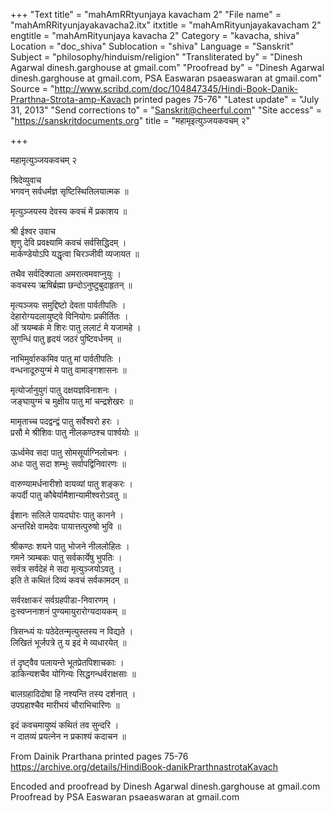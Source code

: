 +++
"Text title" = "mahAmRRtyunjaya kavacham 2"
"File name" = "mahAmRRityunjayakavacha2.itx"
itxtitle = "mahAmRityunjayakavacham 2"
engtitle = "mahAmRityunjaya kavacha 2"
Category = "kavacha, shiva"
Location = "doc_shiva"
Sublocation = "shiva"
Language = "Sanskrit"
Subject = "philosophy/hinduism/religion"
"Transliterated by" = "Dinesh Agarwal  dinesh.garghouse at gmail.com"
"Proofread by" = "Dinesh Agarwal  dinesh.garghouse at gmail.com, PSA Easwaran psaeaswaran at gmail.com"
Source = "http://www.scribd.com/doc/104847345/Hindi-Book-Danik-Prarthna-Strota-amp-Kavach  printed pages 75-76"
"Latest update" = "July 31, 2013"
"Send corrections to" = "Sanskrit@cheerful.com"
"Site access" = "https://sanskritdocuments.org"
title = "महामृइत्युञ्जयकवचम् २"

+++
  
 महामृत्युञ्जयकवचम् २   
  
श्रिदेव्युवाच  
भगवन् सर्वधर्मज्ञ सृष्टिस्थितिलयात्मक ॥  
  
मृत्युञ्जयस्य देवस्य कवचं में प्रकाशय ॥  
  
श्री ईश्वर उवाच  
शृणु देवि प्रवक्ष्यामि कवचं सर्वसिद्धिदम् ।  
मार्कण्डेयोऽपि यद्धृत्वा चिरञ्जीवी व्यजायत ॥  
  
तथैव सर्वदिक्पाला अमरात्वमवाप्नुयुः ।  
कवचस्य ऋषिर्ब्रह्मा छन्दोऽनुष्टुबुदाहृतन् ॥  
  
मृत्यञ्जयः समुद्दिष्टो देवता पार्वतीपतिः ।  
देहारोग्यदलायुष्ट्वे विनियोगः प्रकीर्तितः ।  
ओं त्रयम्बकं मे शिरः पातु ललाटं मे यजामहे ।  
सुगन्धिं पातु हृदयं जठरं पुष्टिवर्धनम् ॥  
  
नाभिमुर्वारुकमिव पातु मां पार्वतीपतिः ।  
वन्धनादूरुयुग्मं मे पातु वामाङ्गशासनः ॥  
  
मृत्योर्जानुयुगं पातु दक्षयज्ञविनाशनः ।  
जङ्घायुग्मं च मुक्षीय पातु मां चन्द्रशेखरः ॥  
  
मामृताच्च पदद्वन्द्वं पातु सर्वेश्वरो हरः ।  
प्रसौ मे श्रीशिवः पातु नीलकण्ठश्च पार्श्वयोः ॥  
  
ऊर्ध्वमेव सदा पातु सोमसूर्याग्निलोचनः ।  
अधः पातु सदा शम्भुः सर्वापद्विनिवारणः ॥  
  
वारुण्यामर्धनारीशो वायव्यां पातु शङ्करः ।  
कपर्दी पातु कौबेर्यामैशान्यामीश्वरोऽवतु ॥  
  
ईशानः सलिले पायदघोरः पातु कानने ।  
अन्तरिक्षे वामदेवः पायात्तत्पुरुषो भुवि ॥  
  
श्रीकण्ठः शयने पातु भोजने नीललोहितः ।  
गमने त्र्यम्बकः पातु सर्वकार्येषु भुपतिः ।  
सर्वत्र सर्वदेहं मे सदा मृत्युञ्जयोऽवतु ।  
इति ते कथितं दिव्यं कवचं सर्वकामदम् ॥  
  
सर्वरक्षाकरं सर्वग्रहपीडा-निवारणम् ।  
दुःस्वप्ननाशनं पुण्यमायुरारोग्यदायकम् ॥  
  
त्रिसन्ध्यं यः पठेदेतन्मृत्युस्तस्य न विद्यते ।  
लिखितं भूर्जपत्रे तु य इदं मे व्यधारयेत् ॥  
  
तं दृष्ट्वैव पलायन्ते भूतप्रेतपिशाचकाः ।  
डाकिन्यशचैव योगिन्यः सिद्धगन्धर्वराक्षसाः ॥  
  
बालग्रहादिदोषा हि नश्यन्ति तस्य दर्शनात् ।  
उपग्रहाश्चैव मारीभयं चौराभिचारिणः ॥  
  
इदं कवचमायुष्यं कथितं तव सुन्दरि ।  
न दातव्यं प्रयत्नेन न प्रकाश्यं कदाचन ॥  
  
  
  
  
  
From Dainik Prarthana printed pages 75-76  
https://archive.org/details/HindiBook-danikPrarthnastrotaKavach  
  
Encoded and proofread by Dinesh Agarwal  dinesh.garghouse at gmail.com  
Proofread by PSA Easwaran psaeaswaran at gmail.com  
  
  
